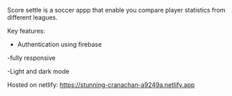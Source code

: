 Score settle is a soccer appp that enable you compare player statistics from different leagues.

Key features:

- Authentication using firebase

-fully responsive

-Light and dark mode


Hosted on netlify: https://stunning-cranachan-a9249a.netlify.app
